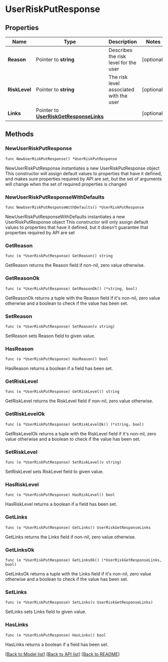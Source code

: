 # UserRiskPutResponse

## Properties

Name | Type | Description | Notes
------------ | ------------- | ------------- | -------------
**Reason** | Pointer to **string** | Describes the risk level for the user | [optional] 
**RiskLevel** | Pointer to **string** | The risk level associated with the user | [optional] 
**Links** | Pointer to [**UserRiskGetResponseLinks**](UserRiskGetResponseLinks.md) |  | [optional] 

## Methods

### NewUserRiskPutResponse

`func NewUserRiskPutResponse() *UserRiskPutResponse`

NewUserRiskPutResponse instantiates a new UserRiskPutResponse object
This constructor will assign default values to properties that have it defined,
and makes sure properties required by API are set, but the set of arguments
will change when the set of required properties is changed

### NewUserRiskPutResponseWithDefaults

`func NewUserRiskPutResponseWithDefaults() *UserRiskPutResponse`

NewUserRiskPutResponseWithDefaults instantiates a new UserRiskPutResponse object
This constructor will only assign default values to properties that have it defined,
but it doesn't guarantee that properties required by API are set

### GetReason

`func (o *UserRiskPutResponse) GetReason() string`

GetReason returns the Reason field if non-nil, zero value otherwise.

### GetReasonOk

`func (o *UserRiskPutResponse) GetReasonOk() (*string, bool)`

GetReasonOk returns a tuple with the Reason field if it's non-nil, zero value otherwise
and a boolean to check if the value has been set.

### SetReason

`func (o *UserRiskPutResponse) SetReason(v string)`

SetReason sets Reason field to given value.

### HasReason

`func (o *UserRiskPutResponse) HasReason() bool`

HasReason returns a boolean if a field has been set.

### GetRiskLevel

`func (o *UserRiskPutResponse) GetRiskLevel() string`

GetRiskLevel returns the RiskLevel field if non-nil, zero value otherwise.

### GetRiskLevelOk

`func (o *UserRiskPutResponse) GetRiskLevelOk() (*string, bool)`

GetRiskLevelOk returns a tuple with the RiskLevel field if it's non-nil, zero value otherwise
and a boolean to check if the value has been set.

### SetRiskLevel

`func (o *UserRiskPutResponse) SetRiskLevel(v string)`

SetRiskLevel sets RiskLevel field to given value.

### HasRiskLevel

`func (o *UserRiskPutResponse) HasRiskLevel() bool`

HasRiskLevel returns a boolean if a field has been set.

### GetLinks

`func (o *UserRiskPutResponse) GetLinks() UserRiskGetResponseLinks`

GetLinks returns the Links field if non-nil, zero value otherwise.

### GetLinksOk

`func (o *UserRiskPutResponse) GetLinksOk() (*UserRiskGetResponseLinks, bool)`

GetLinksOk returns a tuple with the Links field if it's non-nil, zero value otherwise
and a boolean to check if the value has been set.

### SetLinks

`func (o *UserRiskPutResponse) SetLinks(v UserRiskGetResponseLinks)`

SetLinks sets Links field to given value.

### HasLinks

`func (o *UserRiskPutResponse) HasLinks() bool`

HasLinks returns a boolean if a field has been set.


[[Back to Model list]](../README.md#documentation-for-models) [[Back to API list]](../README.md#documentation-for-api-endpoints) [[Back to README]](../README.md)


